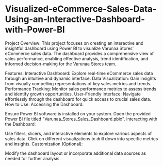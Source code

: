 # Visualized-eCommerce-Sales-Data-Using-an-Interactive-Dashboard-with-Power-BI
Project Overview:
This project focuses on creating an interactive and insightful dashboard using Power BI to visualize Varunaa Stores' eCommerce sales data. The dashboard provides a comprehensive view of sales performance, enabling effective analysis, trend identification, and informed decision-making for the Varunaa Stores team.

Features:
Interactive Dashboard: Explore real-time eCommerce sales data through an intuitive and dynamic interface.
Data Visualization: Gain insights from visually compelling representations of key sales metrics and trends.
Performance Tracking: Monitor sales performance metrics to assess trends and identify growth opportunities.
User-Friendly Interface: Navigate effortlessly through the dashboard for quick access to crucial sales data.
How to Use:
Accessing the Dashboard:

Ensure Power BI software is installed on your system.
Open the provided Power BI file titled "Varunaa_Stores_Sales_Dashboard.pbix".
Interacting with the Dashboard:

Use filters, slicers, and interactive elements to explore various aspects of sales data.
Click on different visualizations to drill down into specific metrics and insights.
Customization (Optional):

Modify the dashboard layout or incorporate additional data sources as needed for further analysis.
